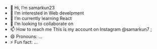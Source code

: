 - 👋 Hi, I’m samarkun23
- 👀 I’m interested in Web develpment
- 🌱 I’m currently learning React
- 💞️ I’m looking to collaborate on 
- 📫 How to reach me This is my account on Instagram @samarkun7 ;
- 😄 Pronouns: ...
- ⚡ Fun fact: ...

<!---
samarkun23/samarkun23 is a ✨ special ✨ repository because its `README.md` (this file) appears on your GitHub profile.
You can click the Preview link to take a look at your changes.
--->
